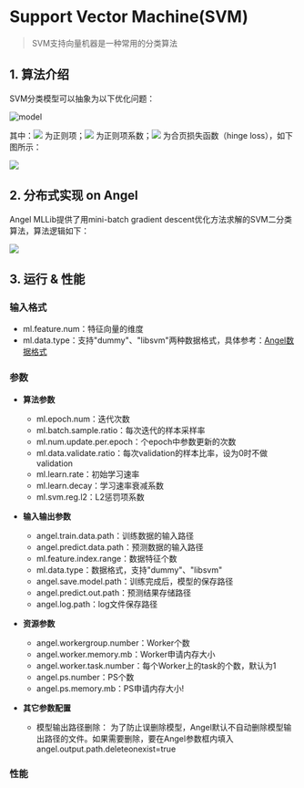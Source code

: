 # Support Vector Machine(SVM)

> SVM支持向量机器是一种常用的分类算法


## 1. 算法介绍
SVM分类模型可以抽象为以下优化问题：

![model](http://latex.codecogs.com/png.latex?\dpi{150}\min_{w}\lambda\\|w\\|_2^2+\sum_i^N\max{(0,1-y_if(x_i))})

其中：![](http://latex.codecogs.com/png.latex?\dpi{100}\inline%20\\|w\\|_2^2)
为正则项；![](http://latex.codecogs.com/png.latex?\dpi{100}\inline%20\lambda)
为正则项系数；![](http://latex.codecogs.com/png.latex?\dpi{100}\inline%20\sum_i^N\max{(0,1-y_if(x_i))})
为合页损失函数（hinge loss），如下图所示：

![](../img/SVM_hingeloss_pic.png)

## 2. 分布式实现 on Angel
Angel MLLib提供了用mini-batch gradient descent优化方法求解的SVM二分类算法，算法逻辑如下：

![](../img/SVM_code.png)



## 3. 运行 & 性能

### 输入格式
* ml.feature.num：特征向量的维度   
* ml.data.type：支持"dummy"、"libsvm"两种数据格式，具体参考：[Angel数据格式](data_format.md)

### 参数

* **算法参数**
  * ml.epoch.num：迭代次数
  * ml.batch.sample.ratio：每次迭代的样本采样率
  * ml.num.update.per.epoch：个epoch中参数更新的次数
  * ml.data.validate.ratio：每次validation的样本比率，设为0时不做validation
  * ml.learn.rate：初始学习速率
  * ml.learn.decay：学习速率衰减系数
  * ml.svm.reg.l2：L2惩罚项系数

* **输入输出参数**
  * angel.train.data.path：训练数据的输入路径
  * angel.predict.data.path：预测数据的输入路径
  * ml.feature.index.range：数据特征个数
  * ml.data.type：数据格式，支持"dummy"、"libsvm" 
  * angel.save.model.path：训练完成后，模型的保存路径
  *	angel.predict.out.path：预测结果存储路径
  * angel.log.path：log文件保存路径
 
* **资源参数**
  * angel.workergroup.number：Worker个数
  * angel.worker.memory.mb：Worker申请内存大小
  * angel.worker.task.number：每个Worker上的task的个数，默认为1
  * angel.ps.number：PS个数
  * angel.ps.memory.mb：PS申请内存大小!

* **其它参数配置**
  * 模型输出路径删除：
   为了防止误删除模型，Angel默认不自动删除模型输出路径的文件。如果需要删除，要在Angel参数框内填入angel.output.path.deleteonexist=true

### 性能